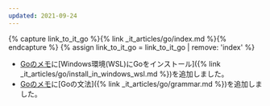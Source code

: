 ```yaml
---
updated: 2021-09-24
---
```

{% capture link_to_it_go %}{% link _it_articles/go/index.md %}{% endcapture %}
{% assign link_to_it_go = link_to_it_go | remove: 'index' %}

- [Goのメモ]({{link_to_it_go}})に[Windows環境(WSL)にGoをインストール]({% link _it_articles/go/install_in_windows_wsl.md %})を追加しました。
- [Goのメモ]({{link_to_it_go}})に[Goの文法]({% link _it_articles/go/grammar.md %})を追加しました。

